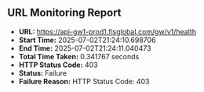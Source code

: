 ## URL Monitoring Report

- **URL:** https://api-gw1-prod1.fisglobal.com/gw/v1/health
- **Start Time:** 2025-07-02T21:24:10.698706
- **End Time:** 2025-07-02T21:24:11.040473
- **Total Time Taken:** 0.341767 seconds
- **HTTP Status Code:** 403
- **Status:** Failure
- **Failure Reason:** HTTP Status Code: 403
